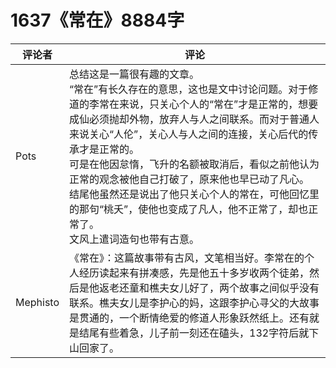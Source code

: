 # 1637《常在》8884字

评论者 | 评论 |
|---|---|
Pots|总结这是一篇很有趣的文章。<br/>“常在”有长久存在的意思，这也是文中讨论问题。对于修道的李常在来说，只关心个人的“常在”才是正常的，想要成仙必须抛却外物，放弃人与人之间联系。而对于普通人来说关心“人伦”，关心人与人之间的连接，关心后代的传承才是正常的。<br/>可是在他因怠惰，飞升的名额被取消后，看似之前他认为正常的观念被他自己打破了，原来他也早已动了凡心。<br/>结尾他虽然还是说出了他只关心个人的常在，可他回忆里的那句“桃夭”，使他也变成了凡人，他不正常了，却也正常了。<br/>文风上遣词造句也带有古意。
Mephisto|《常在》：这篇故事带有古风，文笔相当好。李常在的个人经历读起来有拼凑感，先是他五十多岁收两个徒弟，然后是他返老还童和樵夫女儿好了，两个故事之间似乎没有联系。樵夫女儿是李护心的妈，这跟李护心寻父的大故事是贯通的，一个断情绝爱的修道人形象跃然纸上。还有就是结尾有些着急，儿子前一刻还在磕头，132字符后就下山回家了。